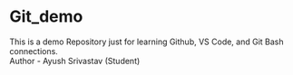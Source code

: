 # Git_demo

This is a demo Repository just for learning Github, VS Code, and Git Bash connections.
<br>
Author - Ayush Srivastav (Student)
